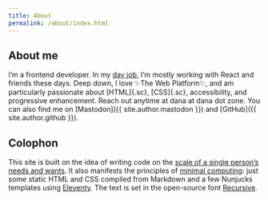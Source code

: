 ```yaml
---
title: About
permalink: /about/index.html
---
```


## About me

I’m a frontend developer. In my [day job](https://castironcoding.com/), I’m mostly working with React and friends these days. Deep down, I love ✨The Web Platform✨, and am particularly passionate about [HTML]{.sc}, [CSS]{.sc}, accessibility, and progressive enhancement. Reach out anytime at dana at dana dot zone. You can also find me on [Mastodon]({{ site.author.mastodon }}) and [GitHub]({{ site.author.github }}).

## Colophon

This site is built on the idea of writing code on the [scale of a single person’s needs and wants](https://www.robinsloan.com/notes/home-cooked-app/). It also manifests the principles of [minimal computing](http://go-dh.github.io/mincomp/thoughts/2016/10/03/tldr/): just some static HTML and CSS compiled from Markdown and a few Nunjucks templates using [Eleventy](https://www.11ty.dev/). The text is set in the open-source font [Recursive](https://www.recursive.design/).
